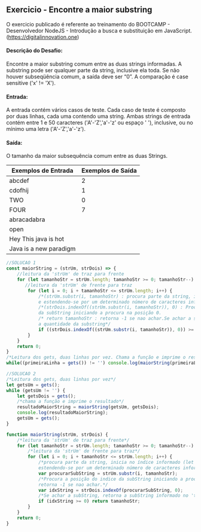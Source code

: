 ## Exercicio - Encontre a maior substring

O exercicio publicado é referente ao treinamento do BOOTCAMP - Desenvolvedor NodeJS -  Introdução a busca e substituição em JavaScript.(https://digitalinnovation.one)


#### Descrição do Desafio:

Encontre a maior substring comum entre as duas strings informadas. A substring pode ser qualquer parte da string, inclusive ela toda. Se não houver subseqüência comum, a saída deve ser “0”. A comparação é case sensitive ('x' != 'X').


#### Entrada:

A entrada contém vários casos de teste. Cada caso de teste é composto por duas linhas, cada uma contendo uma string. Ambas strings de entrada contém entre 1 e 50 caracteres ('A'-'Z','a'-'z' ou espaço ' '), inclusive, ou no mínimo uma letra ('A'-'Z','a'-'z').


#### Saída:

O tamanho da maior subsequência comum entre as duas Strings.

Exemplos de Entrada  | Exemplos de Saída
------------- | -------------
abcdef | 2
cdofhij | 1
TWO | 0
FOUR | 7
abracadabra |
open |
Hey This java is hot |
Java is a new paradigm |


```javascript
//SOLUCAO 1
const maiorString = (strUm, strDois) => {
    //leitura da 'strUm' de traz para frente
    for (let tamanhoStr = strUm.length; tamanhoStr >= 0; tamanhoStr--) {
       //leitura da 'strUm' de frente para traz
        for (let i = 0; i + tamanhoStr <= strUm.length; i++) {
            /*(strUm.substr(i, tamanhoStr) : procura parte da string, inicia no índice informado (i) 
            e estendendo-se por um determinado número de caracteres informado no 'tamanhoStr'.
            /*(strDois.indexOf((strUm.substr(i, tamanhoStr)), 0) : Procura a posição do indice 
            da subString iniciando a procura na posição 0.
            /* return tamanhoStr : retorna -1 se nao achar.Se achar a subString, retorna 
            a quantidade da substring*/
            if ((strDois.indexOf((strUm.substr(i, tamanhoStr)), 0)) >= 0) return tamanhoStr;
        }
    }
    return 0;
}   
/*Leitura dos gets, duas linhas por vez. Chama a função e imprime o resultado*/
while((primeiraLinha = gets()) != '') console.log(maiorString(primeiraLinha, gets())); 

//SOLUCAO 2
/*Leitura dos gets, duas linhas por vez*/
let getsUm = gets();
while (getsUm != '') {
    let getsDois = gets();
    /*chama a função e imprime o resultado*/
    resultadoMaiorString = maiorString(getsUm, getsDois);
    console.log(resultadoMaiorString);
    getsUm = gets();
}

function maiorString(strUm, strDois) {
    /*leitura da 'strUm' de traz para frente*/
    for (let tamanhoStr = strUm.length; tamanhoStr >= 0; tamanhoStr--) {
        /*leitura da 'strUm' de frente para traz*/
        for (let i = 0; i + tamanhoStr <= strUm.length; i++) {
            /*procura parte da string, inicia no índice informado (let i) e 
            estendendo-se por um determinado número de caracteres informado no 'let tamanhoStr'*/
            var procurarSubString = strUm.substr(i, tamanhoStr);
            /*Procura a posição do indice da subString iniciando a procura na posição 0.
            retorna -1 se nao achar.*/
            var idxString = strDois.indexOf(procurarSubString, 0);
            /*Se achar a subString, retorna a subString informado no 'tamanhoStr'*/
            if (idxString >= 0) return tamanhoStr;
        }
    }
    return 0;
}
```
